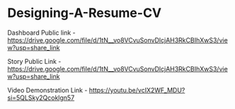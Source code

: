 # Designing-A-Resume-CV


Dashboard Public link - https://drive.google.com/file/d/1tN__vo8VCvuSonvDlcjAH3RkCBIhXwS3/view?usp=share_link

Story Public Link - https://drive.google.com/file/d/1tN__vo8VCvuSonvDlcjAH3RkCBIhXwS3/view?usp=share_link

Video Demonstration Link - https://youtu.be/vcIX2WF_MDU?si=5QLSky2Qcoklgn57
